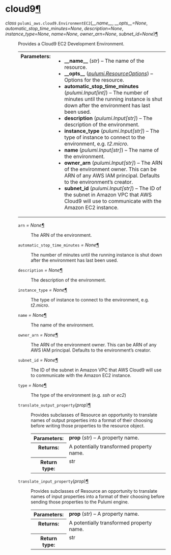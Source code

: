 <div class="section" id="module-pulumi_aws.cloud9">
<span id="cloud9"></span><h1>cloud9<a class="headerlink" href="#module-pulumi_aws.cloud9" title="Permalink to this headline">¶</a></h1>
<dl class="class">
<dt id="pulumi_aws.cloud9.EnvironmentEC2">
<em class="property">class </em><code class="descclassname">pulumi_aws.cloud9.</code><code class="descname">EnvironmentEC2</code><span class="sig-paren">(</span><em>__name__</em>, <em>__opts__=None</em>, <em>automatic_stop_time_minutes=None</em>, <em>description=None</em>, <em>instance_type=None</em>, <em>name=None</em>, <em>owner_arn=None</em>, <em>subnet_id=None</em><span class="sig-paren">)</span><a class="headerlink" href="#pulumi_aws.cloud9.EnvironmentEC2" title="Permalink to this definition">¶</a></dt>
<dd><p>Provides a Cloud9 EC2 Development Environment.</p>
<table class="docutils field-list" frame="void" rules="none">
<col class="field-name" />
<col class="field-body" />
<tbody valign="top">
<tr class="field-odd field"><th class="field-name">Parameters:</th><td class="field-body"><ul class="first last simple">
<li><strong>__name__</strong> (<em>str</em>) – The name of the resource.</li>
<li><strong>__opts__</strong> (<a class="reference internal" href="../../pulumi/#pulumi.ResourceOptions" title="pulumi.ResourceOptions"><em>pulumi.ResourceOptions</em></a>) – Options for the resource.</li>
<li><strong>automatic_stop_time_minutes</strong> (<em>pulumi.Input</em><em>[</em><em>int</em><em>]</em>) – The number of minutes until the running instance is shut down after the environment has last been used.</li>
<li><strong>description</strong> (<em>pulumi.Input</em><em>[</em><em>str</em><em>]</em>) – The description of the environment.</li>
<li><strong>instance_type</strong> (<em>pulumi.Input</em><em>[</em><em>str</em><em>]</em>) – The type of instance to connect to the environment, e.g. <cite>t2.micro</cite>.</li>
<li><strong>name</strong> (<em>pulumi.Input</em><em>[</em><em>str</em><em>]</em>) – The name of the environment.</li>
<li><strong>owner_arn</strong> (<em>pulumi.Input</em><em>[</em><em>str</em><em>]</em>) – The ARN of the environment owner. This can be ARN of any AWS IAM principal. Defaults to the environment’s creator.</li>
<li><strong>subnet_id</strong> (<em>pulumi.Input</em><em>[</em><em>str</em><em>]</em>) – The ID of the subnet in Amazon VPC that AWS Cloud9 will use to communicate with the Amazon EC2 instance.</li>
</ul>
</td>
</tr>
</tbody>
</table>
<dl class="attribute">
<dt id="pulumi_aws.cloud9.EnvironmentEC2.arn">
<code class="descname">arn</code><em class="property"> = None</em><a class="headerlink" href="#pulumi_aws.cloud9.EnvironmentEC2.arn" title="Permalink to this definition">¶</a></dt>
<dd><p>The ARN of the environment.</p>
</dd></dl>

<dl class="attribute">
<dt id="pulumi_aws.cloud9.EnvironmentEC2.automatic_stop_time_minutes">
<code class="descname">automatic_stop_time_minutes</code><em class="property"> = None</em><a class="headerlink" href="#pulumi_aws.cloud9.EnvironmentEC2.automatic_stop_time_minutes" title="Permalink to this definition">¶</a></dt>
<dd><p>The number of minutes until the running instance is shut down after the environment has last been used.</p>
</dd></dl>

<dl class="attribute">
<dt id="pulumi_aws.cloud9.EnvironmentEC2.description">
<code class="descname">description</code><em class="property"> = None</em><a class="headerlink" href="#pulumi_aws.cloud9.EnvironmentEC2.description" title="Permalink to this definition">¶</a></dt>
<dd><p>The description of the environment.</p>
</dd></dl>

<dl class="attribute">
<dt id="pulumi_aws.cloud9.EnvironmentEC2.instance_type">
<code class="descname">instance_type</code><em class="property"> = None</em><a class="headerlink" href="#pulumi_aws.cloud9.EnvironmentEC2.instance_type" title="Permalink to this definition">¶</a></dt>
<dd><p>The type of instance to connect to the environment, e.g. <cite>t2.micro</cite>.</p>
</dd></dl>

<dl class="attribute">
<dt id="pulumi_aws.cloud9.EnvironmentEC2.name">
<code class="descname">name</code><em class="property"> = None</em><a class="headerlink" href="#pulumi_aws.cloud9.EnvironmentEC2.name" title="Permalink to this definition">¶</a></dt>
<dd><p>The name of the environment.</p>
</dd></dl>

<dl class="attribute">
<dt id="pulumi_aws.cloud9.EnvironmentEC2.owner_arn">
<code class="descname">owner_arn</code><em class="property"> = None</em><a class="headerlink" href="#pulumi_aws.cloud9.EnvironmentEC2.owner_arn" title="Permalink to this definition">¶</a></dt>
<dd><p>The ARN of the environment owner. This can be ARN of any AWS IAM principal. Defaults to the environment’s creator.</p>
</dd></dl>

<dl class="attribute">
<dt id="pulumi_aws.cloud9.EnvironmentEC2.subnet_id">
<code class="descname">subnet_id</code><em class="property"> = None</em><a class="headerlink" href="#pulumi_aws.cloud9.EnvironmentEC2.subnet_id" title="Permalink to this definition">¶</a></dt>
<dd><p>The ID of the subnet in Amazon VPC that AWS Cloud9 will use to communicate with the Amazon EC2 instance.</p>
</dd></dl>

<dl class="attribute">
<dt id="pulumi_aws.cloud9.EnvironmentEC2.type">
<code class="descname">type</code><em class="property"> = None</em><a class="headerlink" href="#pulumi_aws.cloud9.EnvironmentEC2.type" title="Permalink to this definition">¶</a></dt>
<dd><p>The type of the environment (e.g. <cite>ssh</cite> or <cite>ec2</cite>)</p>
</dd></dl>

<dl class="method">
<dt id="pulumi_aws.cloud9.EnvironmentEC2.translate_output_property">
<code class="descname">translate_output_property</code><span class="sig-paren">(</span><em>prop</em><span class="sig-paren">)</span><a class="headerlink" href="#pulumi_aws.cloud9.EnvironmentEC2.translate_output_property" title="Permalink to this definition">¶</a></dt>
<dd><p>Provides subclasses of Resource an opportunity to translate names of output properties
into a format of their choosing before writing those properties to the resource object.</p>
<table class="docutils field-list" frame="void" rules="none">
<col class="field-name" />
<col class="field-body" />
<tbody valign="top">
<tr class="field-odd field"><th class="field-name">Parameters:</th><td class="field-body"><strong>prop</strong> (<em>str</em>) – A property name.</td>
</tr>
<tr class="field-even field"><th class="field-name">Returns:</th><td class="field-body">A potentially transformed property name.</td>
</tr>
<tr class="field-odd field"><th class="field-name">Return type:</th><td class="field-body">str</td>
</tr>
</tbody>
</table>
</dd></dl>

<dl class="method">
<dt id="pulumi_aws.cloud9.EnvironmentEC2.translate_input_property">
<code class="descname">translate_input_property</code><span class="sig-paren">(</span><em>prop</em><span class="sig-paren">)</span><a class="headerlink" href="#pulumi_aws.cloud9.EnvironmentEC2.translate_input_property" title="Permalink to this definition">¶</a></dt>
<dd><p>Provides subclasses of Resource an opportunity to translate names of input properties into
a format of their choosing before sending those properties to the Pulumi engine.</p>
<table class="docutils field-list" frame="void" rules="none">
<col class="field-name" />
<col class="field-body" />
<tbody valign="top">
<tr class="field-odd field"><th class="field-name">Parameters:</th><td class="field-body"><strong>prop</strong> (<em>str</em>) – A property name.</td>
</tr>
<tr class="field-even field"><th class="field-name">Returns:</th><td class="field-body">A potentially transformed property name.</td>
</tr>
<tr class="field-odd field"><th class="field-name">Return type:</th><td class="field-body">str</td>
</tr>
</tbody>
</table>
</dd></dl>

</dd></dl>

</div>
